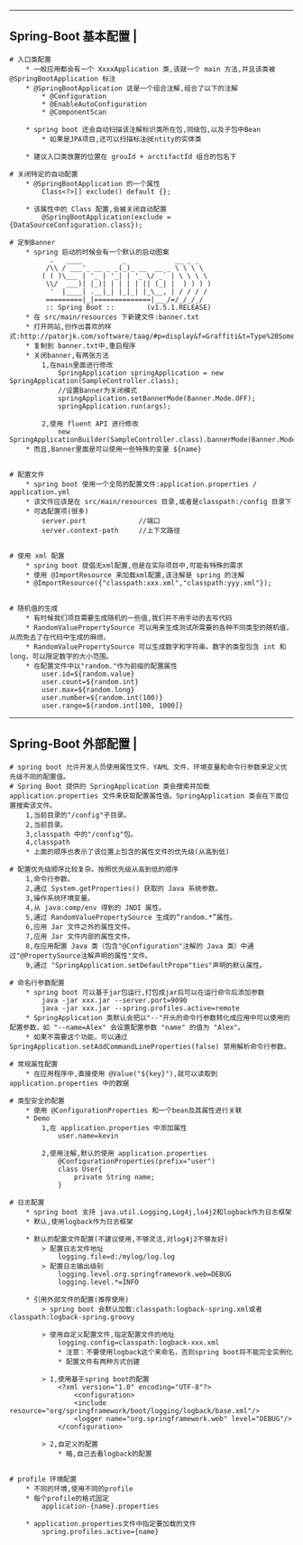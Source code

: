 ----------------------------
Spring-Boot 基本配置		|
----------------------------
	# 入口类配置
		* 一般应用都会有一个 XxxxApplication 类,该就一个 main 方法,并且该类被 @SpringBootApplication 标注
		* @SpringBootApplication 这是一个组合注解,组合了以下的注解
			* @Configuration 
			* @EnableAutoConfiguration 
			* @ComponentScan 

		* spring boot 还会自动扫描该注解标识类所在包,同级包,以及子包中Bean
			* 如果是JPA项目,还可以扫描标注@Entity的实体类

		* 建议入口类放置的位置在 grouId + arctifactId 组合的包名下
	
	# 关闭特定的自动配置
		* @SpringBootApplication 的一个属性
			Class<?>[] exclude() default {};

		* 该属性中的 Class 配置,会被关闭自动配置
			@SpringBootApplication(exclude = {DataSourceConfiguration.class});
	
	# 定制Banner
		* spring 启动的时候会有一个默认的启动图案
			  .   ____          _            __ _ _
			 /\\ / ___'_ __ _ _(_)_ __  __ _ \ \ \ \
			( ( )\___ | '_ | '_| | '_ \/ _` | \ \ \ \
			 \\/  ___)| |_)| | | | | || (_| |  ) ) ) )
			  '  |____| .__|_| |_|_| |_\__, | / / / /
			 =========|_|==============|___/=/_/_/_/
			 :: Spring Boot ::        (v1.5.1.RELEASE)
		* 在 src/main/resources 下新建文件:banner.txt
		* 打开网站,创作出喜欢的样式:http://patorjk.com/software/taag/#p=display&f=Graffiti&t=Type%20Something%20 
		* 复制到 banner.txt中,重启程序
		* 关闭banner,有两张方法
			1,在main里面进行修改
				SpringApplication springApplication = new SpringApplication(SampleController.class);
				//设置Banner为关闭模式
				springApplication.setBannerMode(Banner.Mode.OFF);
				springApplication.run(args);

			2,使用 fluent API 进行修改
				new SpringApplicationBuilder(SampleController.class).bannerMode(Banner.Mode.OFF).run(args);
		* 而且,Banner里面是可以使用一些特殊的变量 ${name}
				
				
	# 配置文件
		* spring boot 使用一个全局的配置文件:application.properties / application.yml
		* 该文件应该是在 src/main/resources 目录,或者是classpath:/config 目录下
		* 可选配置项(很多)
			server.port				//端口
			server.context-path		//上下文路径


	# 使用 xml 配置
		* spring boot 提倡无xml配置,但是在实际项目中,可能有特殊的需求
		* 使用 @ImportResource 来加载xml配置,该注解是 spring 的注解
		* @ImportResource({"classpath:xxx.xml","classpath:yyy.xml"});
				
	
	# 随机值的生成
		* 有时候我们项目需要生成随机的一些值,我们并不用手动的去写代码
		* RandomValuePropertySource 可以用来生成测试所需要的各种不同类型的随机值，从而免去了在代码中生成的麻烦。
		* RandomValuePropertySource 可以生成数字和字符串。数字的类型包含 int 和 long，可以限定数字的大小范围。
		* 在配置文件中以"random."作为前缀的配置属性
			user.id=${random.value}
			user.count=${random.int}
			user.max=${random.long}
			user.number=${random.int(100)}
			user.range=${random.int[100, 1000]}

----------------------------
Spring-Boot 外部配置		|
----------------------------
	# spring boot 允许开发人员使用属性文件、YAML 文件、环境变量和命令行参数来定义优先级不同的配置值。
	# Spring Boot 提供的 SpringApplication 类会搜索并加载 application.properties 文件来获取配置属性值。SpringApplication 类会在下面位置搜索该文件。
		1,当前目录的"/config"子目录。
		2,当前目录。
		3,classpath 中的"/config"包。
		4,classpath
		* 上面的顺序也表示了该位置上包含的属性文件的优先级(从高到低)

	# 配置优先级顺序比较复杂。按照优先级从高到低的顺序
		1,命令行参数。
		2,通过 System.getProperties() 获取的 Java 系统参数。
		3,操作系统环境变量。
		4,从 java:comp/env 得到的 JNDI 属性。
		5,通过 RandomValuePropertySource 生成的“random.*”属性。
		6,应用 Jar 文件之外的属性文件。
		7,应用 Jar 文件内部的属性文件。
		8,在应用配置 Java 类（包含"@Configuration"注解的 Java 类）中通过"@PropertySource注解声明的属性"文件。
		9,通过 "SpringApplication.setDefaultPrope"ties"声明的默认属性。

	# 命名行参数配置
		* spring boot 可以基于jar包运行,打包成jar后可以在运行命令后添加参数
			java -jar xxx.jar --server.port=9090
			java -jar xxx.jar --spring.profiles.active=remote
		* SpringApplication 类默认会把以"--"开头的命令行参数转化成应用中可以使用的配置参数，如 "--name=Alex" 会设置配置参数 "name" 的值为 "Alex"。
		* 如果不需要这个功能，可以通过  SpringApplication.setAddCommandLineProperties(false) 禁用解析命令行参数。

	# 常规属性配置
		* 在应用程序中,直接使用 @Value("${key}"),就可以读取到 application.properties 中的数据
	
	# 类型安全的配置
		* 使用 @ConfigurationProperties 和一个bean及其属性进行关联
		* Demo
			1,在 application.properties 中添加属性
				user.name=kevin

			2,使用注解,默认的使用 application.properties
				@ConfigurationProperties(prefix="user")
				class User{
					private String name;
				}

	# 日志配置
		* spring boot 支持 java.util.Logging,Log4j,lo4j2和logback作为日志框架
		* 默认,使用logback作为日志框架

		* 默认的配置文件配置(不建议使用,不够灵活,对log4j2不够友好)
			> 配置日志文件地址
				logging.file=d:/mylog/log.log
			> 配置日志输出级别
				logging.level.org.springframework.web=DEBUG		
				logging.level.*=INFO

		* 引用外部文件的配置(推荐使用)
			> spring boot 会默认加载:classpath:logback-spring.xml或者classpath:logback-spring.groovy

			> 使用自定义配置文件,指定配置文件的地址
				logging.config=classpath:logback-xxx.xml
				* 注意：不要使用logback这个来命名，否则spring boot将不能完全实例化
				* 配置文件有两种方式创建

			> 1,使用基于spring boot的配置
				<?xml version="1.0" encoding="UTF-8"?>
					<configuration>
					<include resource="org/springframework/boot/logging/logback/base.xml"/>
					<logger name="org.springframework.web" level="DEBUG"/>
				</configuration>

			> 2,自定义的配置
				* 略,自己去看logback的配置
								
			
	# profile 环境配置
		* 不同的环境,使用不同的profile
		* 每个profile的格式固定
			application-{name}.properties

		* application.properties文件中指定要加载的文件
			spring.profiles.active={name}
	
